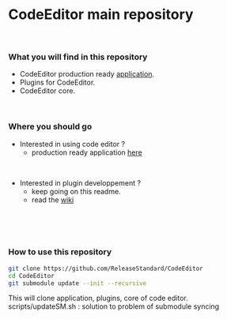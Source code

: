 # CodeEditor main repository
<br />

### What you will find in this repository<br />
- CodeEditor production ready [application](https://github.com/ReleaseStandard/CodeEditor-application).
- Plugins for CodeEditor.
- CodeEditor core.
<br />

### Where you should go<br />
- Interested in using code editor ?
    - production ready application [here](https://github.com/ReleaseStandard/CodeEditor-application)
<br />

- Interested in plugin developpement ?
    - keep going on this readme.
    - read the [wiki](https://github.com/ReleaseStandard/CodeEditor/wiki)
<br />
<br />
<br />

### How to use this repository

```bash
git clone https://github.com/ReleaseStandard/CodeEditor
cd CodeEditor
git submodule update --init --recursive
```
This will clone application, plugins, core of code editor.<br />
scripts/updateSM.sh : solution to problem of submodule syncing<br />
